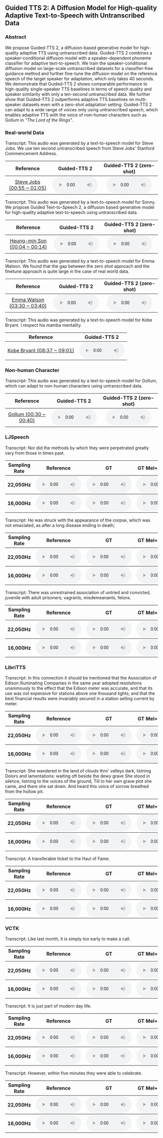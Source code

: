 ## Guided TTS 2: A Diffusion Model for High-quality Adaptive Text-to-Speech with Untranscribed Data

### Abstract

We propose Guided-TTS 2, a diffusion-based generative model for high-quality adaptive TTS using untranscribed data. Guided-TTS 2 combines a speaker-conditional diffusion model with a speaker-dependent phoneme classifier for adaptive text-to-speech. We train the speaker-conditional diffusion model on large-scale untranscribed datasets for a classifier-free guidance method and further fine-tune the diffusion model on the reference speech of the target speaker for adaptation, which only takes 40 seconds. We demonstrate that Guided-TTS 2 shows comparable performance to high-quality single-speaker TTS baselines in terms of speech quality and speaker similarity with only a ten-second untranscribed data. We further show that Guided-TTS 2 outperforms adaptive TTS baselines on multi-speaker datasets even with a zero-shot adaptation setting. Guided-TTS 2 can adapt to a wide range of voices only using untranscribed speech, which enables adaptive TTS with the voice of non-human characters such as Gollum in _"The Lord of the Rings"_.


### Real-world Data

Transcript: This audio was generated by a text-to-speech model for Steve Jobs. We use ten second untranscribed speech from Steve Jobs' Stanford Commencement Address.
<table>
	<thead>
		<tr>
			<th style="text-align: center">Reference</th>
			<th style="text-align: center">Guided-TTS 2</th>
			<th style="text-align: center">Guided-TTS 2 (zero-shot)</th>
		</tr>
	</thead>
	<tbody>
		<tr>
			<td style="text-align: center"><a href="https://www.youtube.com/watch?v=UF8uR6Z6KLc">Steve Jobs (00:55 ~ 01:05)</a></td>
			<td style="text-align: center"><audio controls style="width: 150px;"><source src="wavs/Jobs/1_guidedtts2.wav" type="audio/wav"></audio></td>
			<td style="text-align: center"><audio controls style="width: 150px;"><source src="wavs/Jobs/1_guidedtts2_zero.wav" type="audio/wav"></audio></td>
		</tr>
	</tbody>
</table>

Transcript: This audio was generated by a text-to-speech model for Sonny. We propose Guided Text-to-Speech 2, a diffusion based generative model for high-quality adaptive text-to-speech using untranscribed data.
<table>
	<thead>
		<tr>
			<th style="text-align: center">Reference</th>
			<th style="text-align: center">Guided-TTS 2</th>
			<th style="text-align: center">Guided-TTS 2 (zero-shot)</th>
		</tr>
	</thead>
	<tbody>
		<tr>
			<td style="text-align: center"><a href="https://www.youtube.com/watch?v=9HNuti1Kt1o?start=4&end=14">Heung-min Son (00:04 ~ 00:14)</a></td>
			<td style="text-align: center"><audio controls style="width: 150px;"><source src="wavs/Son/1_guidedtts2.wav" type="audio/wav"></audio></td>
			<td style="text-align: center"><audio controls style="width: 150px;"><source src="wavs/Son/1_guidedtts2_zero.wav" type="audio/wav"></audio></td>
		</tr>
	</tbody>
</table>

Transcript: This audio was generated by a text-to-speech model for Emma Watson. We found that the gap between the zero shot approach and the finetune approach is quite large in the case of real world data.
<table>
	<thead>
		<tr>
			<th style="text-align: center">Reference</th>
			<th style="text-align: center">Guided-TTS 2</th>
			<th style="text-align: center">Guided-TTS 2 (zero-shot)</th>
		</tr>
	</thead>
	<tbody>
		<tr>
			<td style="text-align: center"><a href="https://www.youtube.com/watch?v=SLEvWp8JS1c">Emma Watson (03:30 ~ 03:40)</a></td>
			<td style="text-align: center"><audio controls style="width: 150px;"><source src="wavs/Watson/1_guidedtts2.wav" type="audio/wav"></audio></td>
			<td style="text-align: center"><audio controls style="width: 150px;"><source src="wavs/Watson/1_guidedtts2_zero.wav" type="audio/wav"></audio></td>
		</tr>
	</tbody>
</table>

Transcript: This audio was generated by a text-to-speech model for Kobe Bryant. I respect his mamba mentality.
<table>
	<thead>
		<tr>
			<th style="text-align: center">Reference</th>
			<th style="text-align: center">Guided-TTS 2</th>
		</tr>
	</thead>
	<tbody>
		<tr>
			<td style="text-align: center"><a href="https://www.youtube.com/watch?v=T9GvDekiJ9c">Kobe Bryant (08:37 ~ 09:01)</a></td>
			<td style="text-align: center"><audio controls style="width: 150px;"><source src="wavs/Bryant/1_guidedtts2.wav" type="audio/wav"></audio></td>
		</tr>
	</tbody>
</table>


### Non-human Character

Transcript: This audio was generated by a text-to-speech model for Gollum, which can adapt to non-human characters using untranscribed data.
<table>
	<thead>
		<tr>
			<th style="text-align: center">Reference</th>
			<th style="text-align: center">Guided-TTS 2</th>
			<th style="text-align: center">Guided-TTS 2 (zero-shot)</th>
		</tr>
	</thead>
	<tbody>
		<tr>
			<td style="text-align: center"><a href="https://www.youtube.com/watch?v=NB2CNr692RE">Gollum (00:30 ~ 00:40)</a></td>
			<td style="text-align: center"><audio controls style="width: 150px;"><source src="wavs/Gollum/1_guidedtts2.wav" type="audio/wav"></audio></td>
			<td style="text-align: center"><audio controls style="width: 150px;"><source src="wavs/Gollum/1_guidedtts2_zero.wav" type="audio/wav"></audio></td>
		</tr>
	</tbody>
</table>

### LJSpeech

Transcript: Nor did the methods by which they were perpetrated greatly vary from those in times past.
<table>
	<thead>
		<tr>
			<th style="text-align: center">Sampling Rate</th>
			<th style="text-align: center">Reference</th>
			<th style="text-align: center">GT</th>
			<th style="text-align: center">GT Mel+HiFi-GAN</th>
			<th style="text-align: center">Grad-TTS</th>
			<th style="text-align: center">Guided-TTS</th>
			<th style="text-align: center">Guided-TTS 2</th>
			<th style="text-align: center">Guided-TTS 2 (zero-shot)</th>
			<th style="text-align: center">YourTTS</th>
			<th style="text-align: center">Meta-StyleSpeech</th>
		</tr>
	</thead>
	<tbody>
		<tr>
			<th style="text-align: center">22,050Hz</th>
			<td style="text-align: center"><audio controls style="width: 150px;"><source src="wavs/LJ_22k/1_reference.wav" type="audio/wav"></audio></td>
			<td style="text-align: center"><audio controls style="width: 150px;"><source src="wavs/LJ_22k/1_gt.wav" type="audio/wav"></audio></td>
			<td style="text-align: center"><audio controls style="width: 150px;"><source src="wavs/LJ_22k/1_hifi.wav" type="audio/wav"></audio></td>
			<td style="text-align: center"><audio controls style="width: 150px;"><source src="wavs/LJ_22k/1_gradtts.wav" type="audio/wav"></audio></td>
			<td style="text-align: center"><audio controls style="width: 150px;"><source src="wavs/LJ_22k/1_guidedtts.wav" type="audio/wav"></audio></td>
			<td style="text-align: center"><audio controls style="width: 150px;"><source src="wavs/LJ_22k/1_guidedtts2.wav" type="audio/wav"></audio></td>
			<td style="text-align: center"><audio controls style="width: 150px;"><source src="wavs/LJ_22k/1_guidedtts2_zero.wav" type="audio/wav"></audio></td>
			<th style="text-align: center"></th>
			<th style="text-align: center"></th>
		</tr>
	</tbody>
	<tbody>
		<tr>
			<th style="text-align: center">16,000Hz</th>
			<td style="text-align: center"><audio controls style="width: 150px;"><source src="wavs/LJ_16k/1_reference.wav" type="audio/wav"></audio></td>
			<td style="text-align: center"><audio controls style="width: 150px;"><source src="wavs/LJ_16k/1_gt.wav" type="audio/wav"></audio></td>
			<td style="text-align: center"><audio controls style="width: 150px;"><source src="wavs/LJ_16k/1_hifi.wav" type="audio/wav"></audio></td>
			<td style="text-align: center"><audio controls style="width: 150px;"><source src="wavs/LJ_16k/1_gradtts.wav" type="audio/wav"></audio></td>
			<td style="text-align: center"><audio controls style="width: 150px;"><source src="wavs/LJ_16k/1_guidedtts.wav" type="audio/wav"></audio></td>
			<td style="text-align: center"><audio controls style="width: 150px;"><source src="wavs/LJ_16k/1_guidedtts2.wav" type="audio/wav"></audio></td>
			<td style="text-align: center"><audio controls style="width: 150px;"><source src="wavs/LJ_16k/1_guidedtts2_zero.wav" type="audio/wav"></audio></td>
			<td style="text-align: center"><audio controls style="width: 150px;"><source src="wavs/LJ_16k/1_yourtts.wav" type="audio/wav"></audio></td>
			<td style="text-align: center"><audio controls style="width: 150px;"><source src="wavs/LJ_16k/1_metastylespeech.wav" type="audio/wav"></audio></td>
		</tr>
	</tbody>
</table>

Transcript: He was struck with the appearance of the corpse, which was not emaciated, as after a long disease ending in death;
<table>
	<thead>
		<tr>
			<th style="text-align: center">Sampling Rate</th>
			<th style="text-align: center">Reference</th>
			<th style="text-align: center">GT</th>
			<th style="text-align: center">GT Mel+HiFi-GAN</th>
			<th style="text-align: center">Grad-TTS</th>
			<th style="text-align: center">Guided-TTS</th>
			<th style="text-align: center">Guided-TTS 2</th>
			<th style="text-align: center">Guided-TTS 2 (zero-shot)</th>
			<th style="text-align: center">YourTTS</th>
			<th style="text-align: center">Meta-StyleSpeech</th>
		</tr>
	</thead>
	<tbody>
		<tr>
			<th style="text-align: center">22,050Hz</th>
			<td style="text-align: center"><audio controls style="width: 150px;"><source src="wavs/LJ_22k/2_reference.wav" type="audio/wav"></audio></td>
			<td style="text-align: center"><audio controls style="width: 150px;"><source src="wavs/LJ_22k/2_gt.wav" type="audio/wav"></audio></td>
			<td style="text-align: center"><audio controls style="width: 150px;"><source src="wavs/LJ_22k/2_hifi.wav" type="audio/wav"></audio></td>
			<td style="text-align: center"><audio controls style="width: 150px;"><source src="wavs/LJ_22k/2_gradtts.wav" type="audio/wav"></audio></td>
			<td style="text-align: center"><audio controls style="width: 150px;"><source src="wavs/LJ_22k/2_guidedtts.wav" type="audio/wav"></audio></td>
			<td style="text-align: center"><audio controls style="width: 150px;"><source src="wavs/LJ_22k/2_guidedtts2.wav" type="audio/wav"></audio></td>
			<td style="text-align: center"><audio controls style="width: 150px;"><source src="wavs/LJ_22k/2_guidedtts2_zero.wav" type="audio/wav"></audio></td>
			<th style="text-align: center"></th>
			<th style="text-align: center"></th>
		</tr>
	</tbody>
	<tbody>
		<tr>
			<th style="text-align: center">16,000Hz</th>
			<td style="text-align: center"><audio controls style="width: 150px;"><source src="wavs/LJ_16k/2_reference.wav" type="audio/wav"></audio></td>
			<td style="text-align: center"><audio controls style="width: 150px;"><source src="wavs/LJ_16k/2_gt.wav" type="audio/wav"></audio></td>
			<td style="text-align: center"><audio controls style="width: 150px;"><source src="wavs/LJ_16k/2_hifi.wav" type="audio/wav"></audio></td>
			<td style="text-align: center"><audio controls style="width: 150px;"><source src="wavs/LJ_16k/2_gradtts.wav" type="audio/wav"></audio></td>
			<td style="text-align: center"><audio controls style="width: 150px;"><source src="wavs/LJ_16k/2_guidedtts.wav" type="audio/wav"></audio></td>
			<td style="text-align: center"><audio controls style="width: 150px;"><source src="wavs/LJ_16k/2_guidedtts2.wav" type="audio/wav"></audio></td>
			<td style="text-align: center"><audio controls style="width: 150px;"><source src="wavs/LJ_16k/2_guidedtts2_zero.wav" type="audio/wav"></audio></td>
			<td style="text-align: center"><audio controls style="width: 150px;"><source src="wavs/LJ_16k/2_yourtts.wav" type="audio/wav"></audio></td>
			<td style="text-align: center"><audio controls style="width: 150px;"><source src="wavs/LJ_16k/2_metastylespeech.wav" type="audio/wav"></audio></td>
		</tr>
	</tbody>
</table>

Transcript: There was unrestrained association of untried and convicted, juvenile with adult prisoners, vagrants, misdemeanants, felons.
<table>
	<thead>
		<tr>
			<th style="text-align: center">Sampling Rate</th>
			<th style="text-align: center">Reference</th>
			<th style="text-align: center">GT</th>
			<th style="text-align: center">GT Mel+HiFi-GAN</th>
			<th style="text-align: center">Grad-TTS</th>
			<th style="text-align: center">Guided-TTS</th>
			<th style="text-align: center">Guided-TTS 2</th>
			<th style="text-align: center">Guided-TTS 2 (zero-shot)</th>
			<th style="text-align: center">YourTTS</th>
			<th style="text-align: center">Meta-StyleSpeech</th>
		</tr>
	</thead>
	<tbody>
		<tr>
			<th style="text-align: center">22,050Hz</th>
			<td style="text-align: center"><audio controls style="width: 150px;"><source src="wavs/LJ_22k/3_reference.wav" type="audio/wav"></audio></td>
			<td style="text-align: center"><audio controls style="width: 150px;"><source src="wavs/LJ_22k/3_gt.wav" type="audio/wav"></audio></td>
			<td style="text-align: center"><audio controls style="width: 150px;"><source src="wavs/LJ_22k/3_hifi.wav" type="audio/wav"></audio></td>
			<td style="text-align: center"><audio controls style="width: 150px;"><source src="wavs/LJ_22k/3_gradtts.wav" type="audio/wav"></audio></td>
			<td style="text-align: center"><audio controls style="width: 150px;"><source src="wavs/LJ_22k/3_guidedtts.wav" type="audio/wav"></audio></td>
			<td style="text-align: center"><audio controls style="width: 150px;"><source src="wavs/LJ_22k/3_guidedtts2.wav" type="audio/wav"></audio></td>
			<td style="text-align: center"><audio controls style="width: 150px;"><source src="wavs/LJ_22k/3_guidedtts2_zero.wav" type="audio/wav"></audio></td>
			<th style="text-align: center"></th>
			<th style="text-align: center"></th>
		</tr>
	</tbody>
	<tbody>
		<tr>
			<th style="text-align: center">16,000Hz</th>
			<td style="text-align: center"><audio controls style="width: 150px;"><source src="wavs/LJ_16k/3_reference.wav" type="audio/wav"></audio></td>
			<td style="text-align: center"><audio controls style="width: 150px;"><source src="wavs/LJ_16k/3_gt.wav" type="audio/wav"></audio></td>
			<td style="text-align: center"><audio controls style="width: 150px;"><source src="wavs/LJ_16k/3_hifi.wav" type="audio/wav"></audio></td>
			<td style="text-align: center"><audio controls style="width: 150px;"><source src="wavs/LJ_16k/3_gradtts.wav" type="audio/wav"></audio></td>
			<td style="text-align: center"><audio controls style="width: 150px;"><source src="wavs/LJ_16k/3_guidedtts.wav" type="audio/wav"></audio></td>
			<td style="text-align: center"><audio controls style="width: 150px;"><source src="wavs/LJ_16k/3_guidedtts2.wav" type="audio/wav"></audio></td>
			<td style="text-align: center"><audio controls style="width: 150px;"><source src="wavs/LJ_16k/3_guidedtts2_zero.wav" type="audio/wav"></audio></td>
			<td style="text-align: center"><audio controls style="width: 150px;"><source src="wavs/LJ_16k/3_yourtts.wav" type="audio/wav"></audio></td>
			<td style="text-align: center"><audio controls style="width: 150px;"><source src="wavs/LJ_16k/3_metastylespeech.wav" type="audio/wav"></audio></td>
		</tr>
	</tbody>
</table>

### LibriTTS

Transcript: In this connection it should be mentioned that the Association of Edison Illuminating Companies in the same year adopted resolutions unanimously to the effect that the Edison meter was accurate, and that its use was not expensive for stations above one thousand lights; and that the best financial results were invariably secured in a station selling current by meter.
<table>
	<thead>
		<tr>
			<th style="text-align: center">Sampling Rate</th>
			<th style="text-align: center">Reference</th>
			<th style="text-align: center">GT</th>
			<th style="text-align: center">GT Mel+HiFi-GAN</th>
			<th style="text-align: center">Guided-TTS 2</th>
			<th style="text-align: center">Guided-TTS 2 (zero-shot)</th>
			<th style="text-align: center">YourTTS</th>
			<th style="text-align: center">Meta-StyleSpeech</th>
		</tr>
	</thead>
	<tbody>
		<tr>
			<th style="text-align: center">22,050Hz</th>
			<td style="text-align: center"><audio controls style="width: 150px;"><source src="wavs/LibriTTS_22k/1_reference.wav" type="audio/wav"></audio></td>
			<td style="text-align: center"><audio controls style="width: 150px;"><source src="wavs/LibriTTS_22k/1_gt.wav" type="audio/wav"></audio></td>
			<td style="text-align: center"><audio controls style="width: 150px;"><source src="wavs/LibriTTS_22k/1_hifi.wav" type="audio/wav"></audio></td>
			<td style="text-align: center"><audio controls style="width: 150px;"><source src="wavs/LibriTTS_22k/1_guidedtts2.wav" type="audio/wav"></audio></td>
			<td style="text-align: center"><audio controls style="width: 150px;"><source src="wavs/LibriTTS_22k/1_guidedtts2_zero.wav" type="audio/wav"></audio></td>
			<td style="text-align: center"></td>
			<td style="text-align: center"></td>
		</tr>
	</tbody>
	<tbody>
		<tr>
			<th style="text-align: center">16,000Hz</th>
			<td style="text-align: center"><audio controls style="width: 150px;"><source src="wavs/LibriTTS_16k/1_reference.wav" type="audio/wav"></audio></td>
			<td style="text-align: center"><audio controls style="width: 150px;"><source src="wavs/LibriTTS_16k/1_gt.wav" type="audio/wav"></audio></td>
			<td style="text-align: center"><audio controls style="width: 150px;"><source src="wavs/LibriTTS_16k/1_hifi.wav" type="audio/wav"></audio></td>
			<td style="text-align: center"><audio controls style="width: 150px;"><source src="wavs/LibriTTS_16k/1_guidedtts2.wav" type="audio/wav"></audio></td>
			<td style="text-align: center"><audio controls style="width: 150px;"><source src="wavs/LibriTTS_16k/1_guidedtts2_zero.wav" type="audio/wav"></audio></td>
			<td style="text-align: center"><audio controls style="width: 150px;"><source src="wavs/LibriTTS_16k/1_yourtts.wav" type="audio/wav"></audio></td>
			<td style="text-align: center"><audio controls style="width: 150px;"><source src="wavs/LibriTTS_16k/1_metastylespeech.wav" type="audio/wav"></audio></td>
		</tr>
	</tbody>
</table>

Transcript: She wandered in the land of clouds thro' valleys dark, listning Dolors and lamentations: waiting oft beside the dewy grave She stood in silence, listning to the voices of the ground, Till to her own grave plot she came, and there she sat down. And heard this voice of sorrow breathed from the hollow pit.
<table>
	<thead>
		<tr>
			<th style="text-align: center">Sampling Rate</th>
			<th style="text-align: center">Reference</th>
			<th style="text-align: center">GT</th>
			<th style="text-align: center">GT Mel+HiFi-GAN</th>
			<th style="text-align: center">Guided-TTS 2</th>
			<th style="text-align: center">Guided-TTS 2 (zero-shot)</th>
			<th style="text-align: center">YourTTS</th>
			<th style="text-align: center">Meta-StyleSpeech</th>
		</tr>
	</thead>
	<tbody>
		<tr>
			<th style="text-align: center">22,050Hz</th>
			<td style="text-align: center"><audio controls style="width: 150px;"><source src="wavs/LibriTTS_22k/2_reference.wav" type="audio/wav"></audio></td>
			<td style="text-align: center"><audio controls style="width: 150px;"><source src="wavs/LibriTTS_22k/2_gt.wav" type="audio/wav"></audio></td>
			<td style="text-align: center"><audio controls style="width: 150px;"><source src="wavs/LibriTTS_22k/2_hifi.wav" type="audio/wav"></audio></td>
			<td style="text-align: center"><audio controls style="width: 150px;"><source src="wavs/LibriTTS_22k/2_guidedtts2.wav" type="audio/wav"></audio></td>
			<td style="text-align: center"><audio controls style="width: 150px;"><source src="wavs/LibriTTS_22k/2_guidedtts2_zero.wav" type="audio/wav"></audio></td>
			<td style="text-align: center"></td>
			<td style="text-align: center"></td>
		</tr>
	</tbody>
	<tbody>
		<tr>
			<th style="text-align: center">16,000Hz</th>
			<td style="text-align: center"><audio controls style="width: 150px;"><source src="wavs/LibriTTS_16k/2_reference.wav" type="audio/wav"></audio></td>
			<td style="text-align: center"><audio controls style="width: 150px;"><source src="wavs/LibriTTS_16k/2_gt.wav" type="audio/wav"></audio></td>
			<td style="text-align: center"><audio controls style="width: 150px;"><source src="wavs/LibriTTS_16k/2_hifi.wav" type="audio/wav"></audio></td>
			<td style="text-align: center"><audio controls style="width: 150px;"><source src="wavs/LibriTTS_16k/2_guidedtts2.wav" type="audio/wav"></audio></td>
			<td style="text-align: center"><audio controls style="width: 150px;"><source src="wavs/LibriTTS_16k/2_guidedtts2_zero.wav" type="audio/wav"></audio></td>
			<td style="text-align: center"><audio controls style="width: 150px;"><source src="wavs/LibriTTS_16k/2_yourtts.wav" type="audio/wav"></audio></td>
			<td style="text-align: center"><audio controls style="width: 150px;"><source src="wavs/LibriTTS_16k/2_metastylespeech.wav" type="audio/wav"></audio></td>
		</tr>
	</tbody>
</table>

Transcript: A transferable ticket to the Haul of Fame.
<table>
	<thead>
		<tr>
			<th style="text-align: center">Sampling Rate</th>
			<th style="text-align: center">Reference</th>
			<th style="text-align: center">GT</th>
			<th style="text-align: center">GT Mel+HiFi-GAN</th>
			<th style="text-align: center">Guided-TTS 2</th>
			<th style="text-align: center">Guided-TTS 2 (zero-shot)</th>
			<th style="text-align: center">YourTTS</th>
			<th style="text-align: center">Meta-StyleSpeech</th>
		</tr>
	</thead>
	<tbody>
		<tr>
			<th style="text-align: center">22,050Hz</th>
			<td style="text-align: center"><audio controls style="width: 150px;"><source src="wavs/LibriTTS_22k/3_reference.wav" type="audio/wav"></audio></td>
			<td style="text-align: center"><audio controls style="width: 150px;"><source src="wavs/LibriTTS_22k/3_gt.wav" type="audio/wav"></audio></td>
			<td style="text-align: center"><audio controls style="width: 150px;"><source src="wavs/LibriTTS_22k/3_hifi.wav" type="audio/wav"></audio></td>
			<td style="text-align: center"><audio controls style="width: 150px;"><source src="wavs/LibriTTS_22k/3_guidedtts2.wav" type="audio/wav"></audio></td>
			<td style="text-align: center"><audio controls style="width: 150px;"><source src="wavs/LibriTTS_22k/3_guidedtts2_zero.wav" type="audio/wav"></audio></td>
			<td style="text-align: center"></td>
			<td style="text-align: center"></td>
		</tr>
	</tbody>
	<tbody>
		<tr>
			<th style="text-align: center">16,000Hz</th>
			<td style="text-align: center"><audio controls style="width: 150px;"><source src="wavs/LibriTTS_16k/3_reference.wav" type="audio/wav"></audio></td>
			<td style="text-align: center"><audio controls style="width: 150px;"><source src="wavs/LibriTTS_16k/3_gt.wav" type="audio/wav"></audio></td>
			<td style="text-align: center"><audio controls style="width: 150px;"><source src="wavs/LibriTTS_16k/3_hifi.wav" type="audio/wav"></audio></td>
			<td style="text-align: center"><audio controls style="width: 150px;"><source src="wavs/LibriTTS_16k/3_guidedtts2.wav" type="audio/wav"></audio></td>
			<td style="text-align: center"><audio controls style="width: 150px;"><source src="wavs/LibriTTS_16k/3_guidedtts2_zero.wav" type="audio/wav"></audio></td>
			<td style="text-align: center"><audio controls style="width: 150px;"><source src="wavs/LibriTTS_16k/3_yourtts.wav" type="audio/wav"></audio></td>
			<td style="text-align: center"><audio controls style="width: 150px;"><source src="wavs/LibriTTS_16k/3_metastylespeech.wav" type="audio/wav"></audio></td>
		</tr>
	</tbody>
</table>

### VCTK

Transcript: Like last month, it is simply too early to make a call.
<table>
	<thead>
		<tr>
			<th style="text-align: center">Sampling Rate</th>
			<th style="text-align: center">Reference</th>
			<th style="text-align: center">GT</th>
			<th style="text-align: center">GT Mel+HiFi-GAN</th>
			<th style="text-align: center">Guided-TTS 2</th>
			<th style="text-align: center">Guided-TTS 2 (zero-shot)</th>
			<th style="text-align: center">YourTTS</th>
			<th style="text-align: center">Meta-StyleSpeech</th>
		</tr>
	</thead>
	<tbody>
		<tr>
			<th style="text-align: center">22,050Hz</th>
			<td style="text-align: center"><audio controls style="width: 150px;"><source src="wavs/VCTK_22k/1_reference.wav" type="audio/wav"></audio></td>
			<td style="text-align: center"><audio controls style="width: 150px;"><source src="wavs/VCTK_22k/1_gt.wav" type="audio/wav"></audio></td>
			<td style="text-align: center"><audio controls style="width: 150px;"><source src="wavs/VCTK_22k/1_hifi.wav" type="audio/wav"></audio></td>
			<td style="text-align: center"><audio controls style="width: 150px;"><source src="wavs/VCTK_22k/1_guidedtts2.wav" type="audio/wav"></audio></td>
			<td style="text-align: center"><audio controls style="width: 150px;"><source src="wavs/VCTK_22k/1_guidedtts2_zero.wav" type="audio/wav"></audio></td>
			<td style="text-align: center"></td>
			<td style="text-align: center"></td>
		</tr>
	</tbody>
	<tbody>
		<tr>
			<th style="text-align: center">16,000Hz</th>
			<td style="text-align: center"><audio controls style="width: 150px;"><source src="wavs/VCTK_16k/1_reference.wav" type="audio/wav"></audio></td>
			<td style="text-align: center"><audio controls style="width: 150px;"><source src="wavs/VCTK_16k/1_gt.wav" type="audio/wav"></audio></td>
			<td style="text-align: center"><audio controls style="width: 150px;"><source src="wavs/VCTK_16k/1_hifi.wav" type="audio/wav"></audio></td>
			<td style="text-align: center"><audio controls style="width: 150px;"><source src="wavs/VCTK_16k/1_guidedtts2.wav" type="audio/wav"></audio></td>
			<td style="text-align: center"><audio controls style="width: 150px;"><source src="wavs/VCTK_16k/1_guidedtts2_zero.wav" type="audio/wav"></audio></td>
			<td style="text-align: center"><audio controls style="width: 150px;"><source src="wavs/VCTK_16k/1_yourtts.wav" type="audio/wav"></audio></td>
			<td style="text-align: center"><audio controls style="width: 150px;"><source src="wavs/VCTK_16k/1_metastylespeech.wav" type="audio/wav"></audio></td>
		</tr>
	</tbody>
</table>

Transcript: It is just part of modern day life.
<table>
	<thead>
		<tr>
			<th style="text-align: center">Sampling Rate</th>
			<th style="text-align: center">Reference</th>
			<th style="text-align: center">GT</th>
			<th style="text-align: center">GT Mel+HiFi-GAN</th>
			<th style="text-align: center">Guided-TTS 2</th>
			<th style="text-align: center">Guided-TTS 2 (zero-shot)</th>
			<th style="text-align: center">YourTTS</th>
			<th style="text-align: center">Meta-StyleSpeech</th>
		</tr>
	</thead>
	<tbody>
		<tr>
			<th style="text-align: center">22,050Hz</th>
			<td style="text-align: center"><audio controls style="width: 150px;"><source src="wavs/VCTK_22k/2_reference.wav" type="audio/wav"></audio></td>
			<td style="text-align: center"><audio controls style="width: 150px;"><source src="wavs/VCTK_22k/2_gt.wav" type="audio/wav"></audio></td>
			<td style="text-align: center"><audio controls style="width: 150px;"><source src="wavs/VCTK_22k/2_hifi.wav" type="audio/wav"></audio></td>
			<td style="text-align: center"><audio controls style="width: 150px;"><source src="wavs/VCTK_22k/2_guidedtts2.wav" type="audio/wav"></audio></td>
			<td style="text-align: center"><audio controls style="width: 150px;"><source src="wavs/VCTK_22k/2_guidedtts2_zero.wav" type="audio/wav"></audio></td>
			<td style="text-align: center"></td>
			<td style="text-align: center"></td>
		</tr>
	</tbody>
	<tbody>
		<tr>
			<th style="text-align: center">16,000Hz</th>
			<td style="text-align: center"><audio controls style="width: 150px;"><source src="wavs/VCTK_16k/2_reference.wav" type="audio/wav"></audio></td>
			<td style="text-align: center"><audio controls style="width: 150px;"><source src="wavs/VCTK_16k/2_gt.wav" type="audio/wav"></audio></td>
			<td style="text-align: center"><audio controls style="width: 150px;"><source src="wavs/VCTK_16k/2_hifi.wav" type="audio/wav"></audio></td>
			<td style="text-align: center"><audio controls style="width: 150px;"><source src="wavs/VCTK_16k/2_guidedtts2.wav" type="audio/wav"></audio></td>
			<td style="text-align: center"><audio controls style="width: 150px;"><source src="wavs/VCTK_16k/2_guidedtts2_zero.wav" type="audio/wav"></audio></td>
			<td style="text-align: center"><audio controls style="width: 150px;"><source src="wavs/VCTK_16k/2_yourtts.wav" type="audio/wav"></audio></td>
			<td style="text-align: center"><audio controls style="width: 150px;"><source src="wavs/VCTK_16k/2_metastylespeech.wav" type="audio/wav"></audio></td>
		</tr>
	</tbody>
</table>

Transcript: However, within five minutes they were able to celebrate.
<table>
	<thead>
		<tr>
			<th style="text-align: center">Sampling Rate</th>
			<th style="text-align: center">Reference</th>
			<th style="text-align: center">GT</th>
			<th style="text-align: center">GT Mel+HiFi-GAN</th>
			<th style="text-align: center">Guided-TTS 2</th>
			<th style="text-align: center">Guided-TTS 2 (zero-shot)</th>
			<th style="text-align: center">YourTTS</th>
			<th style="text-align: center">Meta-StyleSpeech</th>
		</tr>
	</thead>
	<tbody>
		<tr>
			<th style="text-align: center">22,050Hz</th>
			<td style="text-align: center"><audio controls style="width: 150px;"><source src="wavs/VCTK_22k/3_reference.wav" type="audio/wav"></audio></td>
			<td style="text-align: center"><audio controls style="width: 150px;"><source src="wavs/VCTK_22k/3_gt.wav" type="audio/wav"></audio></td>
			<td style="text-align: center"><audio controls style="width: 150px;"><source src="wavs/VCTK_22k/3_hifi.wav" type="audio/wav"></audio></td>
			<td style="text-align: center"><audio controls style="width: 150px;"><source src="wavs/VCTK_22k/3_guidedtts2.wav" type="audio/wav"></audio></td>
			<td style="text-align: center"><audio controls style="width: 150px;"><source src="wavs/VCTK_22k/3_guidedtts2_zero.wav" type="audio/wav"></audio></td>
			<td style="text-align: center"></td>
			<td style="text-align: center"></td>
		</tr>
	</tbody>
	<tbody>
		<tr>
			<th style="text-align: center">16,000Hz</th>
			<td style="text-align: center"><audio controls style="width: 150px;"><source src="wavs/VCTK_16k/3_reference.wav" type="audio/wav"></audio></td>
			<td style="text-align: center"><audio controls style="width: 150px;"><source src="wavs/VCTK_16k/3_gt.wav" type="audio/wav"></audio></td>
			<td style="text-align: center"><audio controls style="width: 150px;"><source src="wavs/VCTK_16k/3_hifi.wav" type="audio/wav"></audio></td>
			<td style="text-align: center"><audio controls style="width: 150px;"><source src="wavs/VCTK_16k/3_guidedtts2.wav" type="audio/wav"></audio></td>
			<td style="text-align: center"><audio controls style="width: 150px;"><source src="wavs/VCTK_16k/3_guidedtts2_zero.wav" type="audio/wav"></audio></td>
			<td style="text-align: center"><audio controls style="width: 150px;"><source src="wavs/VCTK_16k/3_yourtts.wav" type="audio/wav"></audio></td>
			<td style="text-align: center"><audio controls style="width: 150px;"><source src="wavs/VCTK_16k/3_metastylespeech.wav" type="audio/wav"></audio></td>
		</tr>
	</tbody>
</table>
